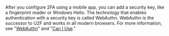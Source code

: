 After you configure 2FA using a mobile app, you can add a security key, like a fingerprint reader or Windows Hello. The technology that enables authentication with a security key is called WebAuthn. WebAuthn is the successor to U2F and works in all modern browsers. For more information, see "[WebAuthn](https://webauthn.guide/)" and "[Can I Use](https://caniuse.com/#search=webauthn)."
